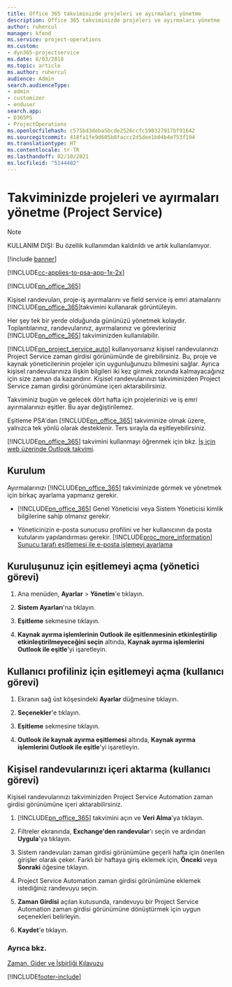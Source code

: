 ```yaml
---
title: Office 365 takviminizde projeleri ve ayırmaları yönetme
description: Office 365 takviminizde projeleri ve ayırmaları yönetme
author: ruhercul
manager: kfend
ms.service: project-operations
ms.custom:
- dyn365-projectservice
ms.date: 8/03/2018
ms.topic: article
ms.author: ruhercul
audience: Admin
search.audienceType:
- admin
- customizer
- enduser
search.app:
- D365PS
- ProjectOperations
ms.openlocfilehash: c575bd3deba5bcde2526ccfc598327917bf91642
ms.sourcegitcommit: 418fa1fe9d605b8faccc2d5dee1b04b4e753f194
ms.translationtype: HT
ms.contentlocale: tr-TR
ms.lasthandoff: 02/10/2021
ms.locfileid: "5144482"
---
```

# <a name="manage-projects-and-bookings-in-your-calendar-project-service"></a>Takviminizde projeleri ve ayırmaları yönetme (Project Service)

> [!Note]
> KULLANIM DIŞI: Bu özellik kullanımdan kaldırıldı ve artık kullanılamıyor.

[!include [banner](../includes/psa-now-project-operations.md)]

[!INCLUDE[cc-applies-to-psa-app-1x-2x](../includes/cc-applies-to-psa-app-1x-2x.md)]

[!INCLUDE[pn_office_365](../includes/pn-office-365.md)] 

Kişisel randevuları, proje-iş ayırmalarını ve field service iş emri atamalarını [!INCLUDE[pn_office_365](../includes/pn-office-365.md)]takvimini kullanarak görüntüleyin.  
  
 Her şey tek bir yerde olduğunda gününüzü yönetmek kolaydır. Toplantılarınız, randevularınız, ayırmalarınız ve görevleriniz [!INCLUDE[pn_office_365](../includes/pn-office-365.md)] takviminizden kullanılabilir.  
  
 [!INCLUDE[pn_project_service_auto](../includes/pn-project-service-auto.md)] kullanıyorsanız kişisel randevularınızı Project Service zaman girdisi görünümünde de girebilirsiniz. Bu, proje ve kaynak yöneticilerinin projeler için uygunluğunuzu bilmesini sağlar. Ayrıca kişisel randevularınıza ilişkin bilgileri iki kez girmek zorunda kalmayacağınız için size zaman da kazandırır. Kişisel randevularınızı takviminizden Project Service zaman girdisi görünümüne içeri aktarabilirsiniz.  
  
 Takviminiz bugün ve gelecek dört hafta için projelerinizi ve iş emri ayırmalarınızı eşitler. Bu ayar değiştirilemez.  
  
 Eşitleme PSA'dan [!INCLUDE[pn_office_365](../includes/pn-office-365.md)] takviminize olmak üzere, yalnızca tek yönlü olarak desteklenir. Ters sırayla da eşitleyebilirsiniz. 
  
 [!INCLUDE[pn_office_365](../includes/pn-office-365.md)] takvimini kullanmayı öğrenmek için bkz. [İş için web üzerinde Outlook takvimi](https://support.office.com/article/Calendar-in-Outlook-on-the-web-for-business-5219c457-d1fe-4c2f-9032-1a816b88e936).  
  
## <a name="setup"></a>Kurulum  
 Ayırmalarınızı [!INCLUDE[pn_office_365](../includes/pn-office-365.md)] takviminizde görmek ve yönetmek için birkaç ayarlama yapmanız gerekir.  
  
- [!INCLUDE[pn_office_365](../includes/pn-office-365.md)] Genel Yöneticisi veya Sistem Yöneticisi kimlik bilgilerine sahip olmanız gerekir.  
  
- Yöneticinizin e-posta sunucusu profilini ve her kullanıcının da posta kutularını yapılandırması gerekir. [!INCLUDE[proc_more_information](../includes/proc-more-information.md)] [Sunucu tarafı eşitlemesi ile e-posta işlemeyi ayarlama](https://docs.microsoft.com/dynamics365/customerengagement/on-premises/admin/set-up-server-side-synchronization-of-email-appointments-contacts-and-tasks)  
  
## <a name="turn-on-synchronization-for-your-organization-admin-task"></a>Kuruluşunuz için eşitlemeyi açma (yönetici görevi)  
  
1.  Ana menüden, **Ayarlar** > **Yönetim**'e tıklayın.  
  
2.  **Sistem Ayarları**'na tıklayın.  
  
3.  **Eşitleme** sekmesine tıklayın.  
  
4.  **Kaynak ayırma işlemlerinin Outlook ile eşitlenmesinin etkinleştirilip etkinleştirilmeyeceğini seçin** altında, **Kaynak ayırma işlemlerini Outlook ile eşitle**'yi işaretleyin.  
  
## <a name="turn-on-synchronization-for-your-user-profile-user-task"></a>Kullanıcı profiliniz için eşitlemeyi açma (kullanıcı görevi)  
  
1.  Ekranın sağ üst köşesindeki **Ayarlar** düğmesine tıklayın.  
  
2.  **Seçenekler**'e tıklayın.  
  
3.  **Eşitleme** sekmesine tıklayın.  
  
4.  **Outlook ile kaynak ayırma eşitlemesi** altında, **Kaynak ayırma işlemlerini Outlook ile eşitle**'yi işaretleyin.  
  
## <a name="import-your-personal-appointments-user-task"></a>Kişisel randevularınızı içeri aktarma (kullanıcı görevi)  
 Kişisel randevularınızı takviminizden Project Service Automation zaman girdisi görünümüne içeri aktarabilirsiniz.  
  
1. [!INCLUDE[pn_office_365](../includes/pn-office-365.md)] takvimini açın ve **Veri Alma**'ya tıklayın.  
  
2. Filtreler ekranında, **Exchange'den randevular**'ı seçin ve ardından **Uygula**'ya tıklayın.  
  
3. Sistem randevuları zaman girdisi görünümüne geçerli hafta için önerilen girişler olarak çeker. Farklı bir haftaya giriş eklemek için, **Önceki** veya **Sonraki** öğesine tıklayın.  
  
4. Project Service Automation zaman girdisi görünümüne eklemek istediğiniz randevuyu seçin.  
  
5. **Zaman Girdisi** açılan kutusunda, randevuyu bir Project Service Automation zaman girdisi görünümüne dönüştürmek için uygun seçenekleri belirleyin.  
  
6. **Kaydet**'e tıklayın.  
  
### <a name="see-also"></a>Ayrıca bkz.  
 [Zaman, Gider ve İşbirliği Kılavuzu](../psa/time-expense-collaboration-guide.md)


[!INCLUDE[footer-include](../includes/footer-banner.md)]